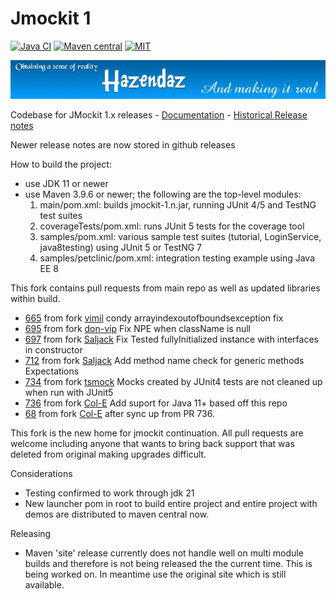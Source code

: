 # Jmockit 1 #

[![Java CI](https://github.com/hazendaz/jmockit1/workflows/Java%20CI/badge.svg)](https://github.com/hazendaz/jmockit1/actions?query=workflow%3A%22Java+CI%22)
[![Maven central](https://maven-badges.herokuapp.com/maven-central/com.github.hazendaz.jmockit1/jmockit1/badge.svg)](https://maven-badges.herokuapp.com/maven-central/com.github.hazendaz.jmockit1/jmockit1)
[![MIT](https://img.shields.io/badge/license-MIT-blue.svg)](https://opensource.org/licenses/MIT)

![hazendaz](src/site/resources/images/hazendaz-banner.jpg)

Codebase for JMockit 1.x releases - [Documentation](http://jmockit.github.io) - [Historical Release notes](http://jmockit.github.io/changes.html)

Newer release notes are now stored in github releases

How to build the project:
* use JDK 11 or newer
* use Maven 3.9.6 or newer; the following are the top-level modules:
    1. main/pom.xml: builds jmockit-1.n.jar, running JUnit 4/5 and TestNG test suites
    2. coverageTests/pom.xml: runs JUnit 5 tests for the coverage tool
    3. samples/pom.xml: various sample test suites (tutorial, LoginService, java8testing) using JUnit 5 or TestNG 7
    4. samples/petclinic/pom.xml: integration testing example using Java EE 8

This fork contains pull requests from main repo as well as updated libraries within build.

  - [665](https://github.com/jmockit/jmockit1/pull/665) from fork [vimil](https://github.com/vimil/jmockit1) condy arrayindexoutofboundsexception fix
  - [695](https://github.com/jmockit/jmockit1/pull/695) from fork [don-vip](https://github.com/don-vip/jmockit1) Fix NPE when className is null
  - [697](https://github.com/jmockit/jmockit1/pull/697) from fork [Saljack](https://github.com/Saljack/jmockit1) Fix Tested fullyInitialized instance with interfaces in constructor
  - [712](https://github.com/jmockit/jmockit1/pull/712) from fork [Saljack](https://github.com/Saljack/jmockit1) Add method name check for generic methods Expectations
  - [734](https://github.com/jmockit/jmockit1/pull/734) from fork [tsmock](https://github.com/tsmock/jmockit1) Mocks created by JUnit4 tests are not cleaned up when run with JUnit5
  - [736](https://github.com/jmockit/jmockit1/pull/736) from fork [Col-E](https://github.com/Col-E/jmockit1) Add suport for Java 11+ based off this repo
  - [68](https://github.com/hazendaz/jmockit1/pull/68) from fork [Col-E](https://github.com/Col-E/jmockit1) after sync up from PR 736.

This fork is the new home for jmockit continuation.  All pull requests are welcome including anyone that wants to bring back support that was deleted from original making upgrades difficult.

Considerations

  - Testing confirmed to work through jdk 21
  - New launcher pom in root to build entire project and entire project with demos are distributed to maven central now.

Releasing

  - Maven 'site' release currently does not handle well on multi module builds and therefore is not being released the the current time.  This is being worked on.  In meantime use the original site which is still available.
